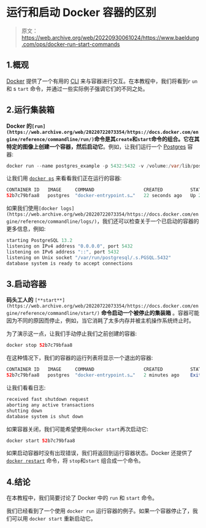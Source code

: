 # 运行和启动 Docker 容器的区别

> 原文：<https://web.archive.org/web/20220930061024/https://www.baeldung.com/ops/docker-run-start-commands>

## 1.概观

[Docker](/web/20220722073354/https://www.baeldung.com/ops/docker-guide) 提供了一个有用的 [CLI](https://web.archive.org/web/20220722073354/https://docs.docker.com/engine/reference/commandline/cli/) 来与容器进行交互。在本教程中，我们将看到`r` `un` 和 s `tart` 命令，并通过一些实际例子强调它们的不同之处。

## 2.运行集装箱

**Docker 的`[run](https://web.archive.org/web/20220722073354/https://docs.docker.com/engine/reference/commandline/run/)`命令是其`create`和`start`命令的组合。它在其特定的图像上创建一个容器，然后启动它**。例如，让我们运行一个 [Postgres](https://web.archive.org/web/20220722073354/https://hub.docker.com/_/postgres) 容器:

```java
docker run --name postgres_example -p 5432:5432 -v /volume:/var/lib/postgresql/data -e POSTGRES_PASSWORD=my_password -d postgres 
```

让我们用 [`docker ps`](https://web.archive.org/web/20220722073354/https://docs.docker.com/engine/reference/commandline/ps/) 来看看我们正在运行的容器:

```java
CONTAINER ID   IMAGE     COMMAND                  CREATED          STATUS         PORTS                                       NAMES
52b7c79bfaa8   postgres  "docker-entrypoint.s…"   22 seconds ago   Up 20 seconds  0.0.0.0:5432->5432/tcp, :::5432->5432/tcp   postgres_example 
```

如果我们使用`[docker logs](https://web.archive.org/web/20220722073354/https://docs.docker.com/engine/reference/commandline/logs/)`，我们还可以检查关于一个已启动的容器的更多信息，例如:

```java
starting PostgreSQL 13.2
listening on IPv4 address "0.0.0.0", port 5432
listening on IPv6 address "::", port 5432
listening on Unix socket "/var/run/postgresql/.s.PGSQL.5432"
database system is ready to accept connections
```

## 3.启动容器

**码头工人的** `[**start**](https://web.archive.org/web/20220722073354/https://docs.docker.com/engine/reference/commandline/start/)` **命令启动一个被停止的集装箱** 。容器可能因为不同的原因而停止，例如，当它消耗了太多内存并被主机操作系统终止时。

为了演示这一点，让我们手动停止我们之前创建的容器:

```java
docker stop 52b7c79bfaa8
```

在这种情况下，我们的容器的运行列表将显示一个退出的容器:

```java
CONTAINER ID   IMAGE     COMMAND                  CREATED          STATUS                    PORTS                                       NAMES
52b7c79bfaa8   postgres  "docker-entrypoint.s…"   2 minutes ago    Exited (0) 2 seconds ago  0.0.0.0:5432->5432/tcp, :::5432->5432/tcp   postgres_example 
```

让我们看看日志:

```java
received fast shutdown request
aborting any active transactions
shutting down
database system is shut down
```

如果容器关闭，我们可能希望使用`docker start`再次启动它:

```java
docker start 52b7c79bfaa8
```

如果启动容器时没有出现错误，我们将返回到运行容器状态。Docker 还提供了 [`docker restart`](https://web.archive.org/web/20220722073354/https://docs.docker.com/engine/reference/commandline/restart/) 命令，将 `stop`和`start` 组合成一个命令。

## 4.结论

在本教程中，我们简要讨论了 Docker 中的 `run` 和 `start` 命令。

我们已经看到了一个使用 `docker run` 运行容器的例子。如果一个容器停止了，我们可以用 `docker start` 重新启动它。